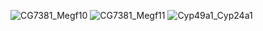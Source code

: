 ![CG7381_Megf10](https://user-images.githubusercontent.com/72361668/168692823-3f45544a-b7a5-4915-8c8d-13f79b84c530.jpeg)
![CG7381_Megf11](https://user-images.githubusercontent.com/72361668/168692826-d9010542-c7c0-4418-a1f0-7944846e3f0f.jpeg)
![Cyp49a1_Cyp24a1](https://user-images.githubusercontent.com/72361668/168692827-af6d8f1f-acf3-4db0-a6d0-a71f72757e49.jpeg)
